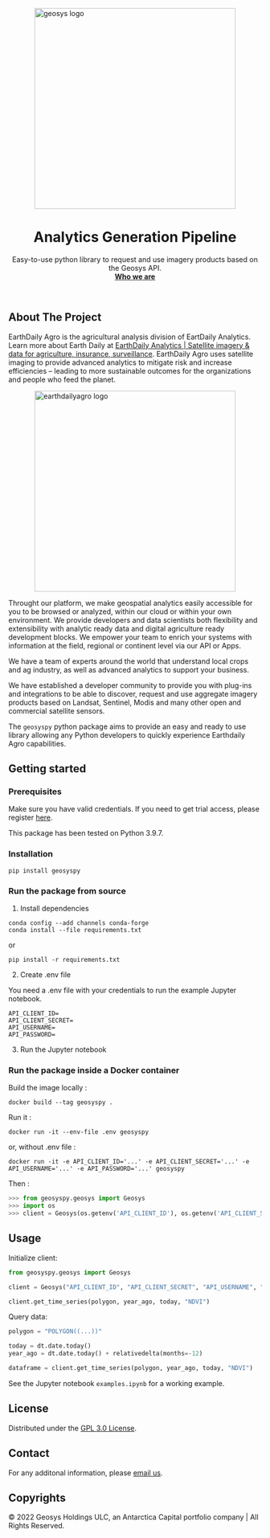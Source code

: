 <style>
img[src*="#thumbnail"] {
    width:400px;
    display:block;
    margin: 0 auto;
}
</style>

![geosys logo](https://earthdailyagro.com/wp-content/uploads/2022/01/Logo.svg#thumbnail)


<h1 align="center"> Analytics Generation Pipeline </h1>
<p align="center">Easy-to-use python library to request and use imagery products based on the Geosys API.<br /> <a href="https://earthdailyagro.com/"><strong>Who we are</strong></a><br />
</p>
<br/>

## About The Project

EarthDaily Agro is the agricultural analysis division of EartDaily Analytics. Learn more about Earth Daily at [EarthDaily Analytics | Satellite imagery & data for agriculture, insurance, surveillance](https://earthdaily.com/).  EarthDaily Agro uses satellite imaging to provide advanced analytics to mitigate risk and increase efficiencies – leading to more sustainable outcomes for the organizations and people who feed the planet.

[![earthdailyagro logo](https://earthdailyagro.com/wp-content/uploads/2022/01/new-logo.png#thumbnail)](https://earthdailyagro.com/geosys/)


Throught our <geosys/> platform, we make geospatial analytics easily accessible for you to be browsed or analyzed, within our cloud or within your own environment. We provide developers and data scientists both flexibility and extensibility with analytic ready data and digital agriculture ready development blocks. We empower your team to enrich your systems with information at the field, regional or continent level via our API or Apps.

We have a team of experts around the world that understand local crops and ag industry, as well as advanced analytics to support your business.

We have established a developer community to provide you with plug-ins and integrations to be able to discover, request and use aggregate imagery products based on Landsat, Sentinel, Modis and many other open and commercial satellite sensors.

The `geosyspy` python package aims to provide an easy and ready to use library allowing any Python developers to quickly experience Earthdaily Agro capabilities.

## Getting started

### Prerequisites

Make sure you have valid credentials. If you need to get trial access, please register [here](https://earthdailyagro.com/geosys-api/#get-started).

This package has been tested on Python 3.9.7.


### Installation

```
pip install geosyspy
```

### Run the package from source

1. Install dependencies

```
conda config --add channels conda-forge
conda install --file requirements.txt
```
or
```
pip install -r requirements.txt
```


2. Create .env file

You need a .env file with your credentials to run the example Jupyter notebook.

```
API_CLIENT_ID=
API_CLIENT_SECRET=
API_USERNAME=
API_PASSWORD=
```

3. Run the Jupyter notebook

### Run the package inside a Docker container

Build the image locally :

`docker build --tag geosyspy .`

Run it :

`docker run -it --env-file .env geosyspy`

or, without .env file :

`docker run -it -e API_CLIENT_ID='...' -e API_CLIENT_SECRET='...' -e API_USERNAME='...' -e API_PASSWORD='...' geosyspy`

Then :

```python
>>> from geosyspy.geosys import Geosys
>>> import os
>>> client = Geosys(os.getenv('API_CLIENT_ID'), os.getenv('API_CLIENT_SECRET'), os.getenv('API_USERNAME'), os.getenv('API_PASSWORD'))
```

## Usage

Initialize client:

```python
from geosyspy.geosys import Geosys

client = Geosys("API_CLIENT_ID", "API_CLIENT_SECRET", "API_USERNAME", "API_PASSWORD")

client.get_time_series(polygon, year_ago, today, "NDVI")
```

Query data:

```python
polygon = "POLYGON((...))"

today = dt.date.today()
year_ago = dt.date.today() + relativedelta(months=-12)

dataframe = client.get_time_series(polygon, year_ago, today, "NDVI")
```

See the Jupyter notebook `examples.ipynb` for a working example.


## License

Distributed under the [GPL 3.0 License](https://www.gnu.org/licenses/gpl-3.0.en.html). 

## Contact

For any additonal information, please [email us](mailto:sales@earthdailyagro.com).

## Copyrights

© 2022 Geosys Holdings ULC, an Antarctica Capital portfolio company | All Rights Reserved.